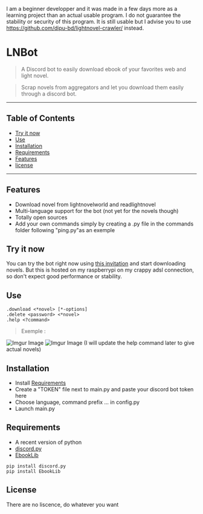 I am a beginner developper and it was made in a few days more as a learning project than an actual usable program. 
I do not guarantee the stability or security of this program.
It is still usable but I advise you to use https://github.com/dipu-bd/lightnovel-crawler/ instead.


# LNBot

> A Discord bot to easily download ebook of your favorites web and light novel.

> Scrap novels from aggregators and let you download them easily through a discord bot.



---

## Table of Contents

- [Try it now](#try-it-now)
- [Use](#user)
- [Installation](#installation)
- [Requirements](#Requirements)
- [Features](#features)
- [license](#license)

---

## Features

- Download novel from lightnovelworld and readlightnovel
- Multi-language support for the bot (not yet for the novels though)
- Totally open sources
- Add your own commands simply by creating a .py file in the commands folder following "ping.py"as an exemple



## Try it now

You can try the bot right now using [this invitation](https://discord.com/oauth2/authorize?client_id=949308611924987914&scope=bot&permissions=35904) and start downloading novels. But this is hosted on my raspberrypi on my crappy adsl connection, so don't expect good performance or stability.



## Use

```
.download <*novel> [*-options]
.delete <password> <*novel>
.help <?command>
```

> Exemple :

![Imgur Image](https://i.imgur.com/PohOwii.png)
![Imgur Image](https://i.imgur.com/wFVsn7g.png)
(I will update the help command later to give actual novels)



## Installation

- Install [Requirements](#Requirements)
- Create a "TOKEN" file next to main.py and paste your discord bot token here
- Choose language, command prefix ... in config.py
- Launch main.py



## Requirements

- A recent version of python
- [discord.py](https://pypi.org/project/discord.py/)
- [EbookLib](https://pypi.org/project/EbookLib/)

```
pip install discord.py
pip install EbookLib
```



## License

There are no liscence, do whatever you want



